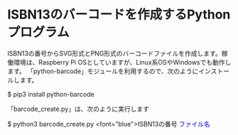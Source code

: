 # ISBN13のバーコードを作成するPythonプログラム
ISBN13の番号からSVG形式とPNG形式のバーコードファイルを作成します。稼働環境は、Raspberry Pi OSとしていますが、Linux系OSやWindowsでも動作します。
「python-barcode」モジュールを利用するので、次のようにインストールします。

$ pip3 install python-barcode

「barcode_create.py」は、次のように実行します

$ python3 barcode_create.py <font="blue">ISBN13の番号</font> <span style="color: blue; ">ファイル名</span>

